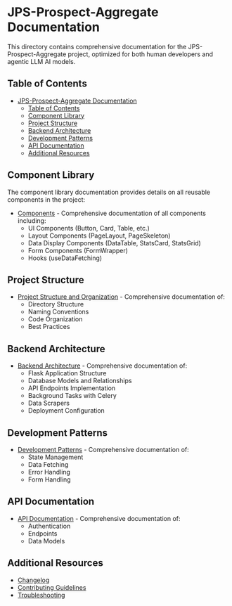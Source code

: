 # JPS-Prospect-Aggregate Documentation

This directory contains comprehensive documentation for the JPS-Prospect-Aggregate project, optimized for both human developers and agentic LLM AI models.

## Table of Contents

- [JPS-Prospect-Aggregate Documentation](#jps-prospect-aggregate-documentation)
  - [Table of Contents](#table-of-contents)
  - [Component Library](#component-library)
  - [Project Structure](#project-structure)
  - [Backend Architecture](#backend-architecture)
  - [Development Patterns](#development-patterns)
  - [API Documentation](#api-documentation)
  - [Additional Resources](#additional-resources)

## Component Library

The component library documentation provides details on all reusable components in the project:

- [Components](./components.md) - Comprehensive documentation of all components including:
  - UI Components (Button, Card, Table, etc.)
  - Layout Components (PageLayout, PageSkeleton)
  - Data Display Components (DataTable, StatsCard, StatsGrid)
  - Form Components (FormWrapper)
  - Hooks (useDataFetching)

## Project Structure

- [Project Structure and Organization](./project-structure.md) - Comprehensive documentation of:
  - Directory Structure
  - Naming Conventions
  - Code Organization
  - Best Practices

## Backend Architecture

- [Backend Architecture](./backend-architecture.md) - Comprehensive documentation of:
  - Flask Application Structure
  - Database Models and Relationships
  - API Endpoints Implementation
  - Background Tasks with Celery
  - Data Scrapers
  - Deployment Configuration

## Development Patterns

- [Development Patterns](./patterns.md) - Comprehensive documentation of:
  - State Management
  - Data Fetching
  - Error Handling
  - Form Handling

## API Documentation

- [API Documentation](./api.md) - Comprehensive documentation of:
  - Authentication
  - Endpoints
  - Data Models

## Additional Resources

- [Changelog](./CHANGELOG.md)
- [Contributing Guidelines](./CONTRIBUTING.md)
- [Troubleshooting](./TROUBLESHOOTING.md) 